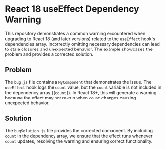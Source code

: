 # React 18 useEffect Dependency Warning

This repository demonstrates a common warning encountered when upgrading to React 18 (and later versions) related to the `useEffect` hook's dependencies array.  Incorrectly omitting necessary dependencies can lead to stale closures and unexpected behavior.  The example showcases the problem and provides a corrected solution. 

## Problem

The `bug.js` file contains a `MyComponent` that demonstrates the issue. The `useEffect` hook logs the `count` value, but the `count` variable is not included in the dependency array (`[count]`).  In React 18+, this will generate a warning because the effect may not re-run when `count` changes causing unexpected behavior. 

## Solution

The `bugSolution.js` file provides the corrected component.  By including `count` in the dependency array, we ensure that the effect runs whenever `count` updates, resolving the warning and ensuring correct functionality.